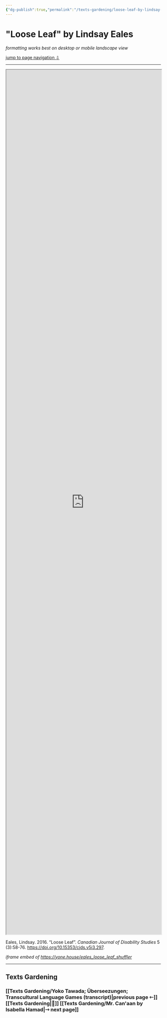 ```yaml
---
{"dg-publish":true,"permalink":"/texts-gardening/loose-leaf-by-lindsay-eales/"}
---
```



# "Loose Leaf" by Lindsay Eales

*formatting works best on desktop or mobile landscape view*

<a id="jump-to-nav" href="#texts-gardening">jump to page navigation ⇩</a>

---

<iframe style="width: 100%; height: 70vh" src="https://yone.house/eales_loose_leaf_shuffler"></iframe>


Eales, Lindsay. 2016. “Loose Leaf”. _Canadian Journal of Disability Studies_ 5 (3):58-76. https://doi.org/10.15353/cjds.v5i3.297.

*iframe embed of https://yone.house/eales_loose_leaf_shuffler*

---

## Texts Gardening
### [[Texts Gardening/Yoko Tawada; Überseezungen; Transcultural Language Games (transcript)\|previous page ⇽]] [[Texts Gardening\|📖]] [[Texts Gardening/Mr. Can'aan by Isabella Hamad\|⇾ next page]]

